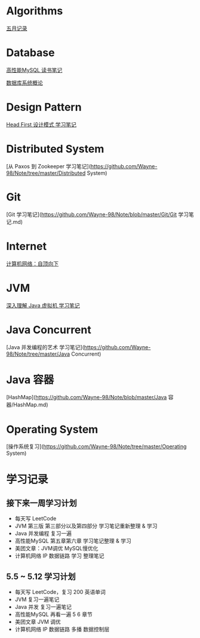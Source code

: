 # Algorithms

[五月记录](https://github.com/Wayne-98/Note/tree/master/Algorithms/May)

# Database

[高性能MySQL 读书笔记](https://github.com/Wayne-98/Note/tree/master/Database/MySQL)

[数据库系统概论](https://github.com/Wayne-98/Note/tree/master/Database/数据库系统概论)

# Design Pattern

[Head First 设计模式 学习笔记](https://github.com/Wayne-98/Note/tree/master/Design%20Pattern)

# Distributed System

[从  Paxos 到 Zookeeper 学习笔记](https://github.com/Wayne-98/Note/tree/master/Distributed System)

# Git

[Git 学习笔记](https://github.com/Wayne-98/Note/blob/master/Git/Git 学习笔记.md)

#  Internet

[计算机网络：自顶向下](https://github.com/Wayne-98/Note/tree/master/Internet)

# JVM

[深入理解 Java 虚拟机 学习笔记](https://github.com/Wayne-98/Note/tree/master/JVM)

# Java Concurrent

[Java 并发编程的艺术 学习笔记](https://github.com/Wayne-98/Note/tree/master/Java Concurrent)

# Java 容器

[HashMap](https://github.com/Wayne-98/Note/blob/master/Java 容器/HashMap.md)

# Operating System

[操作系统复习](https://github.com/Wayne-98/Note/tree/master/Operating System)



# 学习记录

## 接下来一周学习计划

* 每天写 LeetCode
* JVM 第三版 第三部分以及第四部分 学习笔记重新整理 & 学习
* Java 并发编程 复习一遍
* 高性能MySQL 第五章第六章 学习笔记整理 & 学习
* 美团文章：JVM调优 MySQL慢优化
* 计算机网络 IP 数据链路 学习 整理笔记



## 5.5 ~ 5.12 学习计划

* 每天写 LeetCode，复习 200 英语单词
* JVM 复习一遍笔记
* Java 并发 复习一遍笔记
* 高性能MySQL 再看一遍 5 6 章节
* 美团文章 JVM 调优
* 计算机网络 IP 数据链路 多播 数据控制层